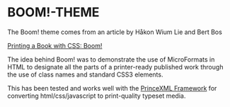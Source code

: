 # BOOM!-THEME

The Boom! theme comes from an article by Håkon Wium Lie and Bert Bos

[Printing a Book with CSS: Boom!
](https://alistapart.com/article/boom/)

The idea behind Boom! was to demonstrate the use of MicroFormats in HTML to designate all the parts of a printer-ready published work through the use of class names and standard CSS3 elements.

This has been tested and works well with the [PrinceXML Framework](https://princexml.com) for converting html/css/javascript to print-quality typeset media.
